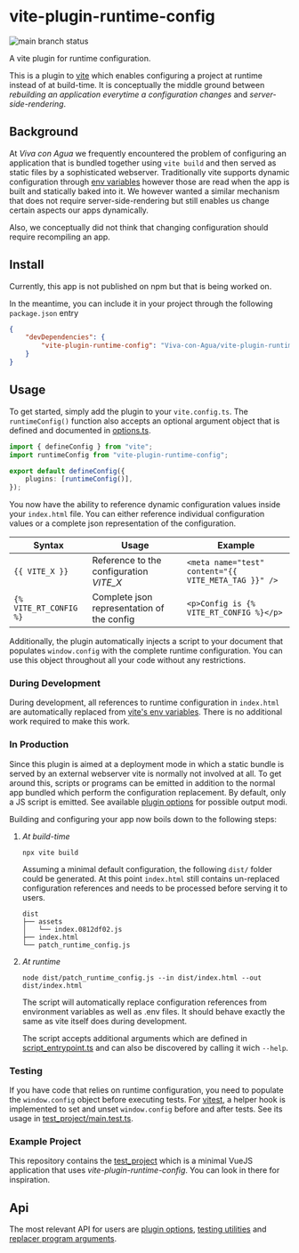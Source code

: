 # vite-plugin-runtime-config

![main branch status](https://img.shields.io/github/checks-status/Viva-con-Agua/vite-plugin-runtime-config/main?style=flat-square)

A vite plugin for runtime configuration.

This is a plugin to [vite](https://vitejs.dev/) which enables configuring a project at runtime instead of at build-time.
It is conceptually the middle ground between _rebuilding an application everytime a configuration changes_ and _server-side-rendering_.

## Background

At _Viva con Agua_ we frequently encountered the problem of configuring an application that is bundled together using `vite build` and then served as static files by a sophisticated webserver.
Traditionally vite supports dynamic configuration through [env variables](https://vitejs.dev/guide/env-and-mode.html) however those are read when the app is built and statically baked into it.
We however wanted a similar mechanism that does not require server-side-rendering but still enables us change certain aspects our apps dynamically.

Also, we conceptually did not think that changing configuration should require recompiling an app.

## Install

Currently, this app is not published on npm but that is being worked on.

In the meantime, you can include it in your project through the following `package.json` entry

```json
{
    "devDependencies": {
        "vite-plugin-runtime-config": "Viva-con-Agua/vite-plugin-runtime-config#main"
    }
}
```

## Usage

To get started, simply add the plugin to your `vite.config.ts`.
The `runtimeConfig()` function also accepts an optional argument object that is defined and documented in [options.ts](./src/options.ts).

```typescript
import { defineConfig } from "vite";
import runtimeConfig from "vite-plugin-runtime-config";

export default defineConfig({
    plugins: [runtimeConfig()],
});
```

You now have the ability to reference dynamic configuration values inside your `index.html` file.
You can either reference individual configuration values or a complete json representation of the configuration.

| Syntax                 | Usage                                      | Example                                              |
| ---------------------- | ------------------------------------------ | ---------------------------------------------------- |
| `{{ VITE_X }}`         | Reference to the configuration _VITE_X_    | `<meta name="test" content="{{ VITE_META_TAG }}" />` |
| `{% VITE_RT_CONFIG %}` | Complete json representation of the config | `<p>Config is {% VITE_RT_CONFIG %}</p>`              |

Additionally, the plugin automatically injects a script to your document that populates `window.config` with the complete runtime configuration.
You can use this object throughout all your code without any restrictions.

### During Development

During development, all references to runtime configuration in `index.html` are automatically replaced from [vite's env variables](https://vitejs.dev/guide/env-and-mode.html).
There is no additional work required to make this work.

### In Production

Since this plugin is aimed at a deployment mode in which a static bundle is served by an external webserver vite is normally not involved at all.
To get around this, scripts or programs can be emitted in addition to the normal app bundled which perform the configuration replacement.
By default, only a JS script is emitted.
See available [plugin options](./src/options.ts) for possible output modi.

Building and configuring your app now boils down to the following steps:

1. _At build-time_

    ```shell
    npx vite build
    ```

    Assuming a minimal default configuration, the following `dist/` folder could be generated.
    At this point `index.html` still contains un-replaced configuration references and needs to be processed before serving it to users.

    ```
    dist
    ├── assets
    │   └── index.0812df02.js
    ├── index.html
    └── patch_runtime_config.js
    ```

2. _At runtime_

    ```shell
    node dist/patch_runtime_config.js --in dist/index.html --out dist/index.html
    ```

    The script will automatically replace configuration references from environment variables as well as .env files.
    It should behave exactly the same as vite itself does during development.

    The script accepts additional arguments which are defined in [script_entrypoint.ts](./src/script_entrypoint.ts) and can also be discovered by calling it wich `--help`.

### Testing

If you have code that relies on runtime configuration, you need to populate the `window.config` object before executing tests.
For [vitest](https://vitest.dev/), a helper hook is implemented to set and unset `window.config` before and after tests.
See its usage in [test_project/main.test.ts](./test_project/main.test.ts).

### Example Project

This repository contains the [test_project](./test_project) which is a minimal VueJS application that uses _vite-plugin-runtime-config_.
You can look in there for inspiration.

## Api

The most relevant API for users are [plugin options](./src/options.ts), [testing utilities](./src/testing.ts) and [replacer program arguments](./src/script_entrypoint.ts).
